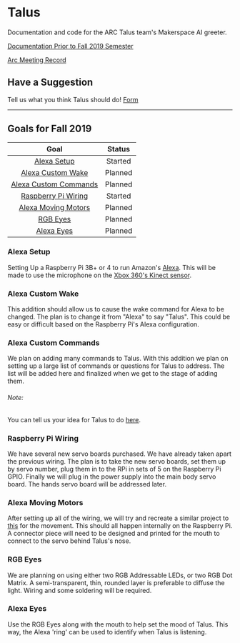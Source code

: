 # Talus
Documentation and code for the ARC Talus team's Makerspace AI greeter.

[Documentation Prior to Fall 2019 Semester](https://github.com/TNTECHARC/Talus/tree/master/Before%20Fall%202019 "Old Documentation")

[Arc Meeting Record](./Arc%20Meeting.txt)

## Have a Suggestion
Tell us what you think Talus should do!
[Form](https://docs.google.com/forms/d/e/1FAIpQLSeFa8XaVLIra4dBYN972fmorVdxVl_9EeBlFkYPPKFkGGHmSQ/viewform?usp=sf_link)

---

## Goals for Fall 2019
| Goal            									| Status  |
| :-------------: 									| :-----: |
| [Alexa Setup](#alexa-setup)    					| Started |
| [Alexa Custom Wake](#alexa-custom-wake)			| Planned |
| [Alexa Custom Commands](#alexa-custom-commands)	| Planned |
| [Raspberry Pi Wiring](#raspberry-pi-wiring)		| Started |
| [Alexa Moving Motors](#alexa-moving-motors)		| Planned |
| [RGB Eyes](#rgb-eyes)								| Planned |
| [Alexa Eyes](#alexa-eyes) 						| Planned |

### Alexa Setup
Setting Up a Raspberry Pi 3B+ or 4 to run Amazon's [Alexa](https://developer.amazon.com/alexa).
This will be made to use the microphone on the [Xbox 360's Kinect sensor](https://developer.microsoft.com/en-us/windows/kinect).

### Alexa Custom Wake
This addition should allow us to cause the wake command for Alexa to be changed.
The plan is to change it from "Alexa" to say "Talus".
This could be easy or difficult based on the Raspberry Pi's Alexa configuration.

### Alexa Custom Commands
We plan on adding many commands to Talus. With this addition we plan on setting up a large list of commands or questions for Talus to address.
The list will be added here and finalized when we get to the stage of adding them.
###### Note:
You can tell us your idea for Talus to do [here](https://docs.google.com/forms/d/e/1FAIpQLSeFa8XaVLIra4dBYN972fmorVdxVl_9EeBlFkYPPKFkGGHmSQ/viewform?usp=sf_link).

### Raspberry Pi Wiring
We have several new servo boards purchased. We have already taken apart the previous wiring. 
The plan is to take the new servo boards, set them up by servo number, plug them in to the RPi in sets of 5 on the Raspberry Pi GPIO.
Finally we will plug in the power supply into the main body servo board. The hands servo board will be addressed later.

### Alexa Moving Motors
After setting up all of the wiring, we will try and recreate a similar project to [this](https://www.instructables.com/id/Animate-a-Billy-Bass-Mouth-With-Any-Audio-Source/) for the movement.
This should all happen internally on the Raspberry Pi. A connector piece will need to be designed and printed for the mouth to connect to the servo behind Talus's nose.

### RGB Eyes
We are planning on using either two RGB Addressable LEDs, or two RGB Dot Matrix. A semi-transparent, thin, rounded layer is preferable to diffuse the light.
Wiring and some soldering will be required.

### Alexa Eyes
Use the RGB Eyes along with the mouth to help set the mood of Talus. This way, the Alexa 'ring' can be used to identify when Talus is listening.



